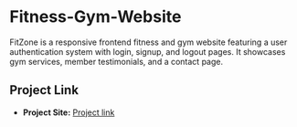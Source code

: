 # Fitness-Gym-Website
FitZone is a responsive frontend fitness and gym website featuring a user authentication system with login, signup, and logout pages. It showcases gym services, member testimonials, and a contact page.


## Project Link

- **Project Site:** [Project link](https://hitesh11112.github.io/Fitness-Gym-Website/)
